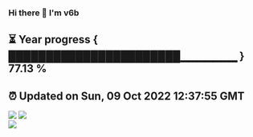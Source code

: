 ### Hi there 👋  I'm v6b  
⏳ Year progress { ███████████████████████▁▁▁▁▁▁▁ } 77.13 %
---
⏰ Updated on Sun, 09 Oct 2022 12:37:55 GMT
---
![](https://github-readme-stats.vercel.app/api?username=v6b&bg_color=30,e96443,904e95&title_color=fff&text_color=fff&layout=compact)
![](https://github-readme-stats.vercel.app/api/top-langs/?username=v6b&layout=compact&bg_color=30,e96443,904e95&title_color=fff&text_color=fff)  
![](https://gcore.jsdelivr.net/gh/v6b/v6b@main/assets/github-contribution-grid-snake.svg)

